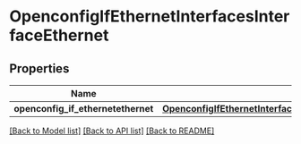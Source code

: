 # OpenconfigIfEthernetInterfacesInterfaceEthernet

## Properties
Name | Type | Description | Notes
------------ | ------------- | ------------- | -------------
**openconfig_if_ethernetethernet** | [**OpenconfigIfEthernetInterfacesInterfaceEthernetOpenconfigifethernetethernet**](OpenconfigIfEthernetInterfacesInterfaceEthernetOpenconfigifethernetethernet.md) |  | [optional] 

[[Back to Model list]](../README.md#documentation-for-models) [[Back to API list]](../README.md#documentation-for-api-endpoints) [[Back to README]](../README.md)


